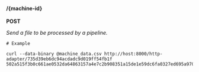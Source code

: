 #### /{machine-id}

**POST**

_Send a file to be processed by a pipeline._

    # Example

    curl --data-binary @machine_data.csv http://host:8000/http-adapter/735d39eb6dc94acdadc9d019ff54fb1f
    502a515f3b0c661ae0532da64863157a4e7c2b908351a15de1e59dc6fa0327ed695a9708ebaf312a1dd70617b573af6b52f45a380ccb29a3104f85560a102477
